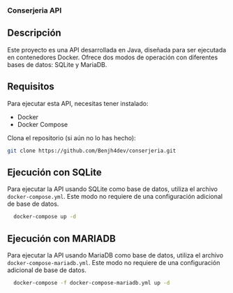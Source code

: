 ### Conserjeria API
## Descripción
Este proyecto es una API desarrollada en Java, diseñada para ser ejecutada en contenedores Docker. Ofrece dos modos de operación con diferentes bases de datos: SQLite y MariaDB.

## Requisitos
Para ejecutar esta API, necesitas tener instalado:
- Docker
- Docker Compose

Clona el repositorio (si aún no lo has hecho):

   ```bash
   git clone https://github.com/Benjh4dev/conserjeria.git
   ```

## Ejecución con SQLite

Para ejecutar la API usando SQLite como base de datos, utiliza el archivo `docker-compose.yml`. Este modo no requiere de una configuración adicional de base de datos.
 ```bash
   docker-compose up -d
 ```

## Ejecución con MARIADB

Para ejecutar la API usando MariaDB como base de datos, utiliza el archivo `docker-compose-mariadb.yml`. Este modo no requiere de una configuración adicional de base de datos.
 ```bash
   docker-compose -f docker-compose-mariadb.yml up -d
 ```
